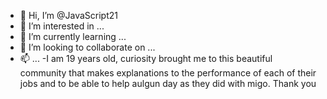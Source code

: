 - 👋 Hi, I’m @JavaScript21
- 👀 I’m interested in ...
- 🌱 I’m currently learning ...
- 💞️ I’m looking to collaborate on ...
- 📫 ...
-I am 19 years old, curiosity brought me to this beautiful community that makes explanations to the performance of each of their jobs and to be able to help aulgun day as they did with migo. Thank you
<!---
JavaScript21/JavaScript21 is a ✨ special ✨ repository because its `README.md` (this file) appears on your GitHub profile.
You can click the Preview link to take a look at your changes.
--->
